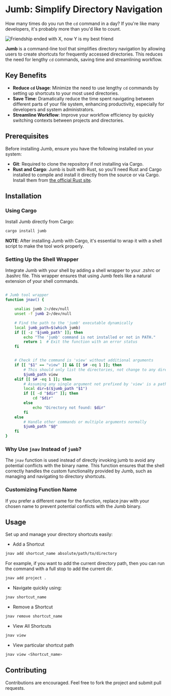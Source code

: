 # Jumb: Simplify Directory Navigation

How many times do you run the `cd` command in a day? If you're like many developers, it's probably more than you'd like to count.

![Friendship ended with X, now Y is my best friend](https://github.com/ChetanXpro/jump/assets/107798155/cfece286-e927-4616-b73d-0e68afa65df8)

**Jumb** is a command-line tool that simplifies directory navigation by allowing users to create shortcuts for frequently accessed directories. This reduces the need for lengthy `cd` commands, saving time and streamlining workflow.

## Key Benefits

- **Reduce `cd` Usage**: Minimize the need to use lengthy `cd` commands by setting up shortcuts to your most used directories.
- **Save Time**: Dramatically reduce the time spent navigating between different parts of your file system, enhancing productivity, especially for developers and system administrators.
- **Streamline Workflow**: Improve your workflow efficiency by quickly switching contexts between projects and directories.

## Prerequisites

Before installing Jumb, ensure you have the following installed on your system:

- **Git**: Required to clone the repository if not installing via Cargo.
- **Rust and Cargo**: Jumb is built with Rust, so you'll need Rust and Cargo installed to compile and install it directly from the source or via Cargo. Install them from [the official Rust site](https://www.rust-lang.org/tools/install).


## Installation

### Using Cargo

Install Jumb directly from Cargo:

```bash
cargo install jumb
```

**NOTE**: After installing Jumb with Cargo, it's essential to wrap it with a shell script to make the tool work properly.


### Setting Up the Shell Wrapper

Integrate Jumb with your shell by adding a shell wrapper to your .zshrc or .bashrc file. This wrapper ensures that using Jumb feels like a natural extension of your shell commands.

```bash

# Jumb tool wrapper
function jnav() {

    unalias jumb 2>/dev/null
    unset -f jumb 2>/dev/null

    # Find the path to the 'jumb' executable dynamically
    local jumb_path=$(which jumb)
    if [[ -z "$jumb_path" ]]; then
        echo "The 'jumb' command is not installed or not in PATH."
        return 1  # Exit the function with an error status
    fi


    # Check if the command is 'view' without additional arguments
    if [[ "$1" == "view" ]] && [[ $# -eq 1 ]]; then
        # This should only list the directories, not change to any directory
        $jumb_path view
    elif [[ $# -eq 1 ]]; then
        # Assuming any single argument not prefixed by 'view' is a path name
        local dir=$($jumb_path "$1")
        if [[ -d "$dir" ]]; then
            cd "$dir"
        else
            echo "Directory not found: $dir"
        fi
    else
        # Handle other commands or multiple arguments normally
        $jumb_path "$@"
    fi
}


```

### Why Use ``jnav`` Instead of ``jumb``?
The ``jnav`` function is used instead of directly invoking jumb to avoid any potential conflicts with the binary name. This function ensures that the shell correctly handles the custom functionality provided by Jumb, such as managing and navigating to directory shortcuts.



### Customizing Function Name

If you prefer a different name for the function, replace jnav with your chosen name to prevent potential conflicts with the Jumb binary.


## Usage

Set up and manage your directory shortcuts easily:

- Add a Shortcut

```bash
jnav add shortcut_name absolute/path/to/directory
```

For example, if you want to add the current directory path, then you can run the command with a full stop to add the current dir.
```bash
jnav add project .
```


- Navigate quickly using:

```bash
jnav shortcut_name
```

- Remove a Shortcut

```bash
jnav remove shortcut_name
```


- View All Shortcuts

```bash
jnav view
```

- View particular shortcut path

```bash
jnav view <Shortcut_name>
```



## Contributing
Contributions are encouraged. Feel free to fork the project and submit pull requests.
